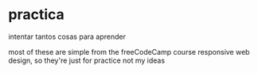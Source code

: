# practica
intentar tantos cosas para aprender

most of these are simple from the freeCodeCamp course responsive web design, so they're just for practice not my ideas
